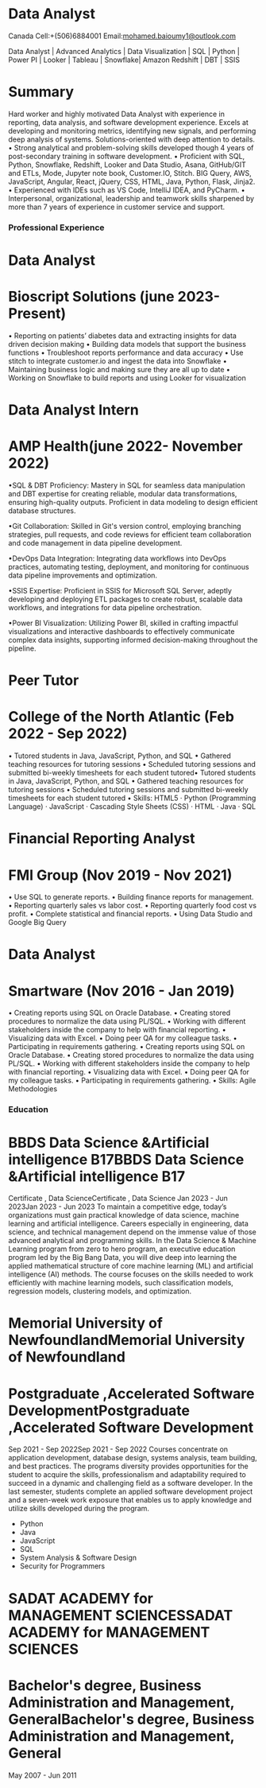 # Data Analyst
Canada
Cell:+(506)6884001
Email:mohamed.baioumy1@outlook.com

Data Analyst | Advanced Analytics | Data Visualization | SQL | Python | Power PI | Looker | Tableau | Snowflake| Amazon Redshift | DBT | SSIS

# Summary
Hard worker and highly motivated Data Analyst with experience in reporting, data analysis, and software development experience. 
Excels at developing and monitoring metrics, identifying new signals, and performing deep analysis of systems. Solutions-oriented with deep attention to details.
• Strong analytical and problem-solving skills developed though 4 years of post-secondary training in 
   software development.
• Proficient with SQL, Python, Snowflake, Redshift, Looker and Data Studio, Asana, GitHub/GIT and ETLs, 
   Mode, Jupyter note book, Customer.IO, Stitch.
   BIG Query, AWS, JavaScript, Angular, React, jQuery, CSS, HTML, Java, Python, Flask, Jinja2.
• Experienced with IDEs such as VS Code, IntelliJ IDEA, and PyCharm.
• Interpersonal, organizational, leadership and teamwork skills sharpened by more than 7 years of 
   experience in customer service and support.
   
### Professional Experience 
# Data Analyst 
# Bioscript Solutions (june 2023- Present)
• Reporting on patients’ diabetes data and extracting insights for data driven decision making
• Building data models that support the business functions
• Troubleshoot reports performance and data accuracy 
• Use stitch to integrate customer.io and ingest the data into Snowflake
• Maintaining business logic and making sure they are all up to date
• Working on Snowflake to build reports and using Looker for visualization

# Data Analyst Intern
# AMP Health(june 2022- November 2022)
•SQL & DBT Proficiency: Mastery in SQL for seamless data manipulation and DBT expertise for creating reliable, modular data transformations, ensuring high-quality outputs. Proficient in data modeling to design efficient database structures.

•Git Collaboration: Skilled in Git's version control, employing branching strategies, pull requests, and code reviews for efficient team collaboration and code management in data pipeline development.

•DevOps Data Integration: Integrating data workflows into DevOps practices, automating testing, deployment, and monitoring for continuous data pipeline improvements and optimization.

•SSIS Expertise: Proficient in SSIS for Microsoft SQL Server, adeptly developing and deploying ETL packages to create robust, scalable data workflows, and integrations for data pipeline orchestration.

•Power BI Visualization: Utilizing Power BI, skilled in crafting impactful visualizations and interactive dashboards to effectively communicate complex data insights, supporting informed decision-making throughout the pipeline.

# Peer Tutor 
# College of the North Atlantic (Feb 2022 - Sep 2022)
• Tutored students in Java, JavaScript, Python, and SQL
• Gathered teaching resources for tutoring sessions
• Scheduled tutoring sessions and submitted bi-weekly timesheets for each student tutored• Tutored students in Java, JavaScript, Python, and SQL 
• Gathered teaching resources for tutoring sessions 
• Scheduled tutoring sessions and submitted bi-weekly timesheets for each student tutored
• Skills: HTML5 · Python (Programming Language) · JavaScript · Cascading Style Sheets (CSS) · HTML · Java · SQL

# Financial Reporting Analyst
# FMI Group (Nov 2019 - Nov 2021)
• Use SQL to generate reports.
• Building finance reports for management. 
• Reporting quarterly sales vs labor cost. 
• Reporting quarterly food cost vs profit.
• Complete statistical and financial reports.
• Using Data Studio and Google Big Query

# Data Analyst
# Smartware (Nov 2016 - Jan 2019) 

• Creating reports using SQL on Oracle Database.
• Creating stored procedures to normalize the data using PL/SQL.
• Working with different stakeholders inside the company to help with financial reporting.
• Visualizing data with Excel.
• Doing peer QA for my colleague tasks.
• Participating in requirements gathering.
• Creating reports using SQL on Oracle Database. 
• Creating stored procedures to normalize the data using PL/SQL. 
• Working with different stakeholders inside the company to help with financial reporting.
• Visualizing data with Excel.
• Doing peer QA for my colleague tasks. 
• Participating in requirements gathering.
• Skills: Agile Methodologies

### Education
# BBDS Data Science &Artificial intelligence B17BBDS Data Science &Artificial intelligence B17
Certificate , Data ScienceCertificate , Data Science
Jan 2023 - Jun 2023Jan 2023 - Jun 2023
To maintain a competitive edge, today’s organizations must gain practical knowledge of data science, machine learning and artificial
intelligence. Careers especially in engineering, data science, and technical management depend on the immense value of those advanced
analytical and programming skills.
In the Data Science & Machine Learning program from zero to hero program, an executive education program led by the Big Bang Data, you
will dive deep into learning the applied mathematical structure of core machine learning (ML) and artificial intelligence (AI) methods. The course
focuses on the skills needed to work efficiently with machine learning models, such classification models, regression models, clustering
models, and optimization.

# Memorial University of NewfoundlandMemorial University of Newfoundland
# Postgraduate ,Accelerated Software DevelopmentPostgraduate ,Accelerated Software Development
Sep 2021 - Sep 2022Sep 2021 - Sep 2022
Courses concentrate on application development, database design, systems analysis, team building, and best practices. The programs diversity provides opportunities for the student to acquire the skills, professionalism and adaptability required to succeed in a dynamic and challenging field as a software developer.
In the last semester, students complete an applied software development project and a seven-week work exposure that enables us to apply knowledge and utilize skills developed during the program.
- Python
- Java
- JavaScript
- SQL
- System Analysis & Software Design
- Security for Programmers

# SADAT ACADEMY for MANAGEMENT SCIENCESSADAT ACADEMY for MANAGEMENT SCIENCES
# Bachelor's degree, Business Administration and Management, GeneralBachelor's degree, Business Administration and Management, General
 May 2007 - Jun 2011






